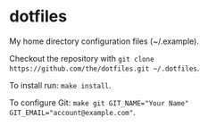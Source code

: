 # dotfiles

My home directory configuration files (~/.example).

Checkout the repository with `git clone https://github.com/the/dotfiles.git ~/.dotfiles`.

To install run: `make install`.

To configure Git: `make git GIT_NAME="Your Name" GIT_EMAIL="account@example.com"`.
